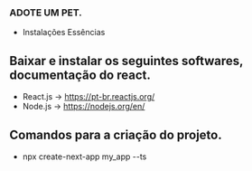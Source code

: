 ### ADOTE UM PET.

- Instalações Essências

## Baixar e instalar os seguintes softwares, documentação do react.
- React.js -> https://pt-br.reactjs.org/
- Node.js -> https://nodejs.org/en/

## Comandos para a criação do projeto.
- npx create-next-app my_app --ts